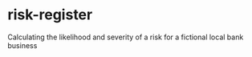 # risk-register
Calculating the likelihood and severity of a risk for a fictional local bank business
